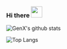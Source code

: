 ### Hi there <img src="https://raw.githubusercontent.com/MartinHeinz/MartinHeinz/master/wave.gif" width="30px">

![GenX's github stats][readme-stats-img]

![Top Langs][readme-stats-top-langs-img]

[readme-stats-img]: https://githubreadme.vercel.app/api?username=GenXXXX&count_private=true&include_all_commits=true&show_icons=true&bg_color=ffffff "GitHub Readme Stats"
[readme-stats-top-langs-img]: https://githubreadme.vercel.app/api/top-langs/?username=GenXXXX&hide=html "GitHub Readme Stats Top Langs"

<!--
**GenXXXX/GenXXXX** is a ✨ _special_ ✨ repository because its `README.md` (this file) appears on your GitHub profile.

Here are some ideas to get you started:

- 🔭 I’m currently working on ...
- 🌱 I’m currently learning ...
- 👯 I’m looking to collaborate on ...
- 🤔 I’m looking for help with ...
- 💬 Ask me about ...
- 📫 How to reach me: ...
- 😄 Pronouns: ...
- ⚡ Fun fact: ...
-->
